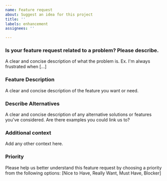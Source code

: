 ```yaml
---
name: Feature request
about: Suggest an idea for this project
title: ''
labels: enhancement
assignees: ''

---
```


### Is your feature request related to a problem? Please describe.
A clear and concise description of what the problem is. Ex. I'm always frustrated when [...]

### Feature Description
A clear and concise description of the feature you want or need.

### Describe Alternatives
A clear and concise description of any alternative solutions or features you've considered. Are there examples you could link us to?

### Additional context
Add any other context here.

### Priority
Please help us better understand this feature request by choosing a priority from the following options: 
[Nice to Have, Really Want, Must Have, Blocker]
